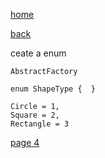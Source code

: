 [home](./page01.md)

[back](./page02.md)


ceate a enum

```
AbstractFactory
```


```
enum ShapeType {  }
```

```
Circle = 1,
Square = 2,
Rectangle = 3
```


[page 4](./page04.md)
